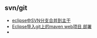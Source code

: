## svn/git

* [eclipse中SVN分支合并到主干](http://www.darrenfang.com/2014/01/merge-branches-to-trunk-in-eclipse/)
* [Eclipse导入git上的maven web项目 部署](http://blog.csdn.net/memray/article/details/36893737)
* 




